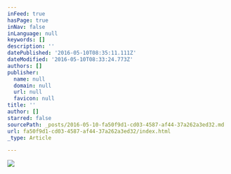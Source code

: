 ```yaml
---
inFeed: true
hasPage: true
inNav: false
inLanguage: null
keywords: []
description: ''
datePublished: '2016-05-10T08:35:11.111Z'
dateModified: '2016-05-10T08:33:24.773Z'
authors: []
publisher:
  name: null
  domain: null
  url: null
  favicon: null
title: ''
author: []
starred: false
sourcePath: _posts/2016-05-10-fa50f9d1-cd03-4587-af44-37a262a3ed32.md
url: fa50f9d1-cd03-4587-af44-37a262a3ed32/index.html
_type: Article

---
```

![](https://the-grid-user-content.s3-us-west-2.amazonaws.com/de0b50e9-16db-4d48-8e6a-08441808ab55.jpg)